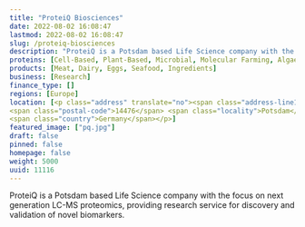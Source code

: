 ```yaml
---
title: "ProteiQ Biosciences"
date: 2022-08-02 16:08:47
lastmod: 2022-08-02 16:08:47
slug: /proteiq-biosciences
description: "ProteiQ is a Potsdam based Life Science company with the focus on next generation LC-MS proteomics, providing research service for discovery and validation of novel biomarkers."
proteins: [Cell-Based, Plant-Based, Microbial, Molecular Farming, Algae, Fungi]
products: [Meat, Dairy, Eggs, Seafood, Ingredients]
business: [Research]
finance_type: []
regions: [Europe]
location: [<p class="address" translate="no"><span class="address-line1">Am Mühlenberg 11</span><br>
<span class="postal-code">14476</span> <span class="locality">Potsdam</span><br>
<span class="country">Germany</span></p>]
featured_image: ["pq.jpg"]
draft: false
pinned: false
homepage: false
weight: 5000
uuid: 11116
---
```

<p>ProteiQ is a Potsdam based Life Science company with the focus on next generation LC-MS proteomics, providing research service for discovery and validation of novel biomarkers.</p>
